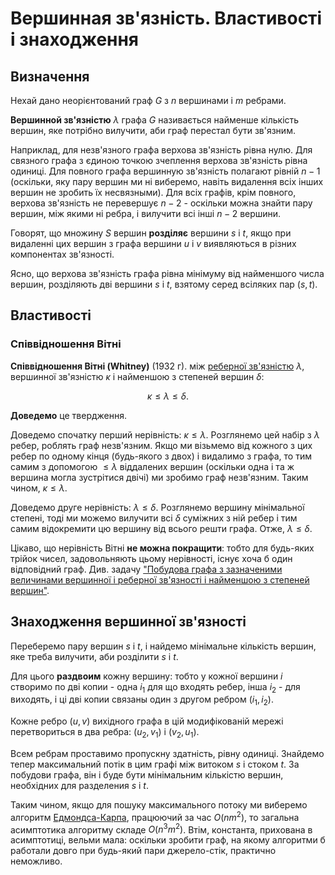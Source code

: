 # Вершинная зв'язність. Властивості і знаходження

## Визначення

Нехай дано неорієнтований граф $G$ з $n$ вершинами і $m$ ребрами.

**Вершинной зв'язністю** $\lambda$ графа $G$ називається найменше кількість вершин, яке потрібно вилучити, аби граф перестал бути зв'язним.

Наприклад, для незв'язного графа верхова зв'язність рівна нулю. Для связного графа з єдиною точкою зчеплення верхова зв'язність рівна одиниці. Для повного графа вершинную зв'язність полагают рівній $n-1$ (оскільки, яку пару вершин ми ні виберемо, навіть видалення всіх інших вершин не зробить їх несвязными). Для всіх графів, крім повного, верхова зв'язність не перевершує $n-2$ - оскільки можна знайти пару вершин, між якими ні ребра, і вилучити всі інші $n-2$ вершини.

Говорят, що множину $S$ вершин **розділяє** вершини $s$ і $t$, якщо при видаленні цих вершин з графа вершини $u$ і $v$ виявляються в різних компонентах зв'язності.

Ясно, що верхова зв'язність графа рівна мінімуму від найменшого числа вершин, розділяють дві вершини $s$ і $t$, взятому серед всіляких пар $(s,t)$.

## Властивості

### Співвідношення Вітні

**Співвідношення Вітні (Whitney)** (1932 г). між [реберної зв'язністю](rib_connectivity) $\lambda$, вершинної зв'язністю $\kappa$ і найменшою з степеней вершин $\delta$:

$$
\kappa \le \lambda \le \delta.
$$

**Доведемо** це твердження.

Доведемо спочатку перший нерівність: $\kappa \le \lambda$. Розглянемо цей набір з $\lambda$ ребер, роблять граф незв'язним. Якщо ми візьмемо від кожного з цих ребер по одному кінця (будь-якого з двох) і видалимо з графа, то тим самим з допомогою $\le \lambda$ віддалених вершин (оскільки одна і та ж вершина могла зустрітися двічі) ми зробимо граф незв'язним. Таким чином, $\kappa \le \lambda$.

Доведемо друге нерівність: $\lambda \le \delta$. Розглянемо вершину мінімальної степені, тоді ми можемо вилучити всі $\delta$ суміжних з ній ребер і тим самим відокремити цю вершину від всього решти графа. Отже, $\lambda \le \delta$.

Цікаво, що нерівність Вітні **не можна покращити**: тобто для будь-яких трійок чисел, задовольняють цьому нерівності, існує хоча б один відповідний граф. Див. задачу ["Побудова графа з зазначеними величинами вершинної і реберної зв'язності і найменшою з степеней вершин"](connectivity_back_problem).

## Знаходження вершинної зв'язності

Переберемо пару вершин $s$ і $t$, і найдемо мінімальне кількість вершин, яке треба вилучити, аби розділити $s$ і $t$.

Для цього **раздвоим** кожну вершину: тобто у кожної вершини $i$ створимо по дві копии - одна $i_1$ для що входять ребер, інша $i_2$ - для виходять, і ці дві копии связаны один з другом ребром $(i_1, i_2)$.

Кожне ребро $(u,v)$ вихідного графа в цій модифікованій мережі перетвориться в два ребра: $(u_2, v_1)$ і $(v_2, u_1)$.

Всем ребрам проставимо пропускну здатність, рівну одиниці. Знайдемо тепер максимальний потік в цим графі між витоком $s$ і стоком $t$. За побудови графа, він і буде бути мінімальним кількістю вершин, необхідних для разделения $s$ і $t$.

Таким чином, якщо для пошуку максимального потоку ми виберемо алгоритм [Едмондса-Карпа](edmonds_karp), працюючий за час $O(n m^2)$, то загальна асимптотика алгоритму складе $O(n^3 m^2)$. Втім, константа, прихована в асимптотиці, вельми мала: оскільки зробити граф, на якому алгоритми б работали довго при будь-який пари джерело-стік, практично неможливо.
